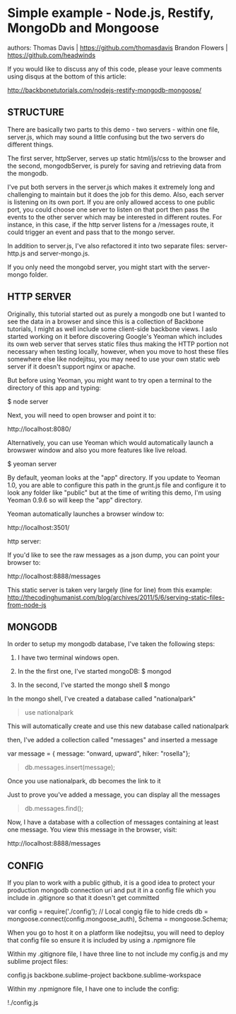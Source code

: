 # Simple example - Node.js, Restify, MongoDb and Mongoose

authors: Thomas Davis | https://github.com/thomasdavis
 		 Brandon Flowers | https://github.com/headwinds 

If you would like to discuss any of this code, please your leave comments using disqus at the bottom of this article:

http://backbonetutorials.com/nodejs-restify-mongodb-mongoose/ 

## STRUCTURE

There are basically two parts to this demo - two servers - within one file, server.js, which may sound a little confusing but the two servers do different things. 

The first server, httpServer, serves up static html/js/css to the browser and the second, mongodbServer, is purely for saving and retrieving data from the mongodb.  

I've put both servers in the server.js which makes it extremely long and challenging to maintain but it does the job for this demo. Also, each server is listening on its own port. If you are only allowed access to one public port, you could choose one server to listen on that port then pass the events to the other server which may be interested in different routes. For instance, in this case, if the http server listens for a /messages route, it could trigger an event and pass that to the mongo server. 

In addition to server.js, I've also refactored it into two separate files: server-http.js and server-mongo.js.

If you only need the mongobd server, you might start with the server-mongo folder.  

## HTTP SERVER

Originally, this tutorial started out as purely a mongodb one but I wanted to see the data in a browser and since this is a collection of Backbone tutorials, I might as well include some client-side backbone views. I aslo started working on it before discovering Google's Yeoman which includes its own web server that serves static files thus making the HTTP portion not necessary when testing locally, however, when you move to host these files somewhere else like nodejitsu, you may need to use your own static web server if it doesn't support nginx or apache. 

But before using Yeoman, you might want to try open a terminal to the directory of this app and typing:

$ node server   

Next, you will need to open browser and point it to:

http://localhost:8080/

Alternatively, you can use Yeoman which would automatically launch a browswer window and also you more features like live reload. 

$ yeoman server

By default, yeoman looks at the "app" directory. If you update to Yeoman 1.0, you are able to configure this path in the grunt.js file and configure it to look any folder like "public" but at the time of writing this demo, I'm using Yeoman 0.9.6 so will keep the "app" directory.
 
Yeoman automatically launches a browser window to: 

http://localhost:3501/ 

http server: 


If you'd like to see the raw messages as a json dump, you can point your browser to: 

http://localhost:8888/messages 

This static server is taken very largely (line for line) from this example: 
http://thecodinghumanist.com/blog/archives/2011/5/6/serving-static-files-from-node-js

## MONGODB

In order to setup my mongodb database, I've taken the following steps:

1. I have two terminal windows open.

2. In the the first one, I've started mongoDB: 
$ mongod

3. In the second, I've started the mongo shell
$ mongo

In the mongo shell, I've created a database called "nationalpark"

> use nationalpark 

This will automatically create and use this new database called nationalpark 

then, I've added a collection called "messages" and inserted a message

var message = { message: "onward, upward", hiker: "rosella"}; 

> db.messages.insert(message); 

Once you use nationalpark, db becomes the link to it

Just to prove you've added a message, you can display all the messages 

> db.messages.find();

Now, I have a database with a collection of messages containing at least one message. You view this message in the browser, visit:

http://localhost:8888/messages

## CONFIG

If you plan to work with a public github, it is a good idea to protect your production mongodb connection uri 
and put it in a config file which you include in .gitignore so that it doesn't get committed  

var config = require('./config'); // Local congig file to hide creds
db = mongoose.connect(config.mongoose_auth),
Schema = mongoose.Schema;  

When you go to host it on a platform like nodejitsu, you will need to deploy that config file so ensure it is included by using a .npmignore file

Within my .gitignore file, I have three line to not include my config.js and my sublime project files: 

config.js 
backbone.sublime-project
backbone.sublime-workspace 

Within my .npmignore file, I have one to include the config:

!./config.js



